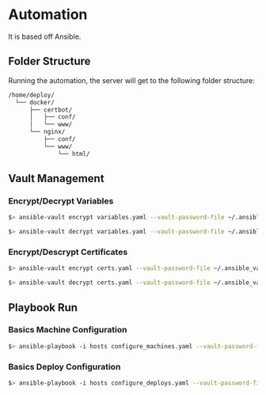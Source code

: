# Automation

It is based off Ansible. 

## Folder Structure

Running the automation, the server will get to the following folder structure:

```bash
/home/deploy/
  └── docker/
      ├── certbot/
      │   ├── conf/
      │   └── www/
      └── nginx/
          ├── conf/
          └── www/
              └── html/

```

## Vault Management

### Encrypt/Decrypt Variables

```bash
$> ansible-vault encrypt variables.yaml --vault-password-file ~/.ansible_vault_passwd
```

```bash
$> ansible-vault decrypt variables.yaml --vault-password-file ~/.ansible_vault_passwd
```

### Encrypt/Descrypt Certificates

```bash
$> ansible-vault encrypt certs.yaml --vault-password-file ~/.ansible_vault_passwd
```

```bash
$> ansible-vault decrypt certs.yaml --vault-password-file ~/.ansible_vault_passwd
```


## Playbook Run

### Basics Machine Configuration

```bash
$> ansible-playbook -i hosts configure_machines.yaml --vault-password-file ~/.ansible_vault_passwd
```

### Basics Deploy Configuration

```bash
$> ansible-playbook -i hosts configure_deploys.yaml --vault-password-file ~/.ansible_vault_passwd
```